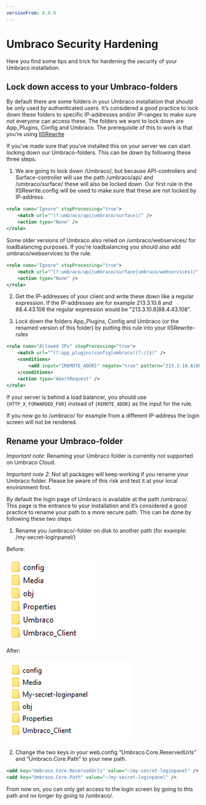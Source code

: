 ```yaml
---
versionFrom: 8.0.0
---
```


# Umbraco Security Hardening

Here you find some tips and trick for hardening the security of your Umbraco installation.

## Lock down access to your Umbraco-folders

By default there are some folders in your Umbraco installation that should be only used by authenticated users. It’s considered a good practice to lock down these folders to specific IP-addresses and/or IP-ranges to make sure not everyone can access these.
The folders we want to lock down are App_Plugins, Config and Umbraco.
The prerequisite of this to work is that you’re using [IISRewrite](../../Routing/IISRewriteRules/index.md)

If you’ve made sure that you’ve installed this on your server we can start locking down our Umbraco-folders. This can be down by following these three steps.

1. We are going to lock down /Umbraco/, but because API-controllers and Surface-controller will use the path /umbraco/api/ and /umbraco/surface/ these will also be locked down. Our first rule in the IISRewrite.config will be used to make sure that these are not locked by IP-address.

```xml
<rule name="Ignore" stopProcessing="true">
    <match url="^(?:umbraco/api|umbraco/surface)/" />
    <action type="None" />
</rule>
```

Some older versions of Umbraco also relied on /umbraco/webservices/ for loadbalancing purposes. If you're loadbalancing you should also add umbraco/webservices to the rule.

```xml
<rule name="Ignore" stopProcessing="true">
    <match url="^(?:umbraco/api|umbraco/surface|umbraco/webservices)/" />
    <action type="None" />
</rule>
```

2. Get the IP-addresses of your client and write these down like a regular expression. If the IP-addresses are for example 213.3.10.8 and 88.4.43.108 the regular expression would be "213.3.10.8|88.4.43.108".

3. Lock down the folders App_Plugins, Config and Umbraco (or the renamed version of this folder) by putting this rule into your IISRewrite-rules

```xml
<rule name="Allowed IPs" stopProcessing="true">
    <match url="^(?:app_plugins|config|umbraco)(?:/|$)" />
    <conditions>
        <add input="{REMOTE_ADDR}" negate="true" pattern="213.3.10.8|88.4.43.108" />
    </conditions>
    <action type="AbortRequest" />
</rule>
```

If your server is behind a load balancer, you should use `{HTTP_X_FORWARDED_FOR}` instead of `{REMOTE_ADDR}` as the input for the rule.

If you now go to /umbraco/ for example from a different IP-address the login screen will not be rendered.

## Rename your Umbraco-folder
*Important note*: Renaming your Umbraco folder is currently not supported on Umbraco Cloud.

*Important note 2*: Not all packages will keep working if you rename your Umbraco folder. Please be aware of this risk and test it at your local environment first.

By default the login page of Umbraco is available at the path /umbraco/. This page is the entrance to your installation and it’s considered a good practice to rename your path to a more secure path.
This can be done by following these two steps.

1. Rename you /umbraco/-folder on disk to another path (for example: /my-secret-loginpanel/)

Before:

![Umbraco-folder on disk - before](images/foldersondisk-before.png)

After:

![Umbraco-folder on disk - after](images/foldersondisk-after.png)

2. Change the two keys in your web.config “Umbraco.Core.ReservedUrls” and “Umbraco.Core.Path” to your new path.

```xml
<add key="Umbraco.Core.ReservedUrls" value="~/my-secret-loginpanel" />
<add key="Umbraco.Core.Path" value="~/my-secret-loginpanel" />
```

From now on, you can only get access to the login screen by going to this path and no longer by going to /umbraco/.
